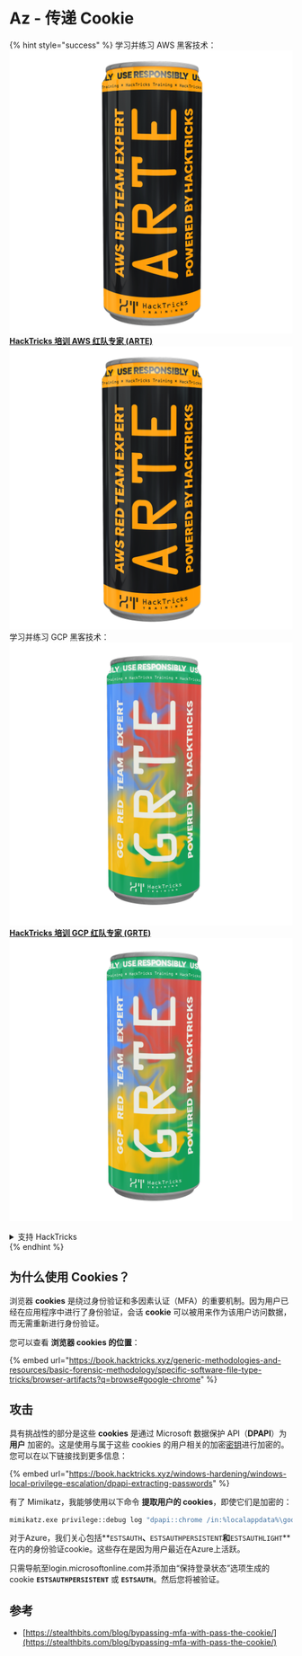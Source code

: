 # Az - 传递 Cookie

{% hint style="success" %}
学习并练习 AWS 黑客技术：<img src="/.gitbook/assets/image.png" alt="" data-size="line">[**HackTricks 培训 AWS 红队专家 (ARTE)**](https://training.hacktricks.xyz/courses/arte)<img src="/.gitbook/assets/image.png" alt="" data-size="line">\
学习并练习 GCP 黑客技术：<img src="/.gitbook/assets/image (2).png" alt="" data-size="line">[**HackTricks 培训 GCP 红队专家 (GRTE)**<img src="/.gitbook/assets/image (2).png" alt="" data-size="line">](https://training.hacktricks.xyz/courses/grte)

<details>

<summary>支持 HackTricks</summary>

* 检查[**订阅计划**](https://github.com/sponsors/carlospolop)!
* **加入** 💬 [**Discord 群组**](https://discord.gg/hRep4RUj7f) 或 [**电报群组**](https://t.me/peass) 或 **关注**我们的 **Twitter** 🐦 [**@hacktricks\_live**](https://twitter.com/hacktricks\_live)**.**
* **通过向** [**HackTricks**](https://github.com/carlospolop/hacktricks) 和 [**HackTricks Cloud**](https://github.com/carlospolop/hacktricks-cloud) **github 仓库提交 PR 来分享黑客技巧。**

</details>
{% endhint %}

## 为什么使用 Cookies？

浏览器 **cookies** 是绕过身份验证和多因素认证（MFA）的重要机制。因为用户已经在应用程序中进行了身份验证，会话 **cookie** 可以被用来作为该用户访问数据，而无需重新进行身份验证。

您可以查看 **浏览器 cookies 的位置**：

{% embed url="https://book.hacktricks.xyz/generic-methodologies-and-resources/basic-forensic-methodology/specific-software-file-type-tricks/browser-artifacts?q=browse#google-chrome" %}

## 攻击

具有挑战性的部分是这些 **cookies** 是通过 Microsoft 数据保护 API（**DPAPI**）为 **用户** 加密的。这是使用与属于这些 cookies 的用户相关的加密[密钥](https://book.hacktricks.xyz/windows-hardening/windows-local-privilege-escalation/dpapi-extracting-passwords)进行加密的。您可以在以下链接找到更多信息：

{% embed url="https://book.hacktricks.xyz/windows-hardening/windows-local-privilege-escalation/dpapi-extracting-passwords" %}

有了 Mimikatz，我能够使用以下命令 **提取用户的 cookies**，即使它们是加密的：
```bash
mimikatz.exe privilege::debug log "dpapi::chrome /in:%localappdata%\google\chrome\USERDA~1\default\cookies /unprotect" exit
```
对于Azure，我们关心包括**`ESTSAUTH`**、**`ESTSAUTHPERSISTENT`**和**`ESTSAUTHLIGHT`**在内的身份验证cookie。这些存在是因为用户最近在Azure上活跃。

只需导航至login.microsoftonline.com并添加由“保持登录状态”选项生成的cookie **`ESTSAUTHPERSISTENT`** 或 **`ESTSAUTH`**。然后您将被验证。

## 参考

* [https://stealthbits.com/blog/bypassing-mfa-with-pass-the-cookie/](https://stealthbits.com/blog/bypassing-mfa-with-pass-the-cookie/)
